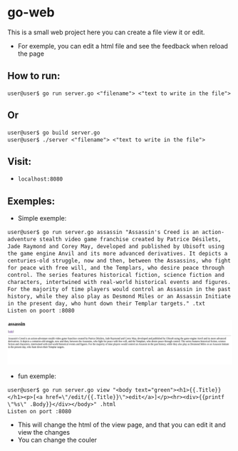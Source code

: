 # go-web

This is a small web project here you can create a file view it or edit.
- For exemple, you can edit a html file and see the feedback when reload the page

## How to run:

```console
user@user$ go run server.go <"filename"> <"text to write in the file">
```

## Or 

```console
user@user$ go build server.go
user@user$ ./server <"filename"> <"text to write in the file">
```

## Visit:
- `localhost:8080`

## Exemples:

- Simple exemple:

```console
user@user$ go run server.go assassin "Assassin's Creed is an action-adventure stealth video game franchise created by Patrice Désilets, Jade Raymond and Corey May, developed and published by Ubisoft using the game engine Anvil and its more advanced derivatives. It depicts a centuries-old struggle, now and then, between the Assassins, who fight for peace with free will, and the Templars, who desire peace through control. The series features historical fiction, science fiction and characters, intertwined with real-world historical events and figures. For the majority of time players would control an Assassin in the past history, while they also play as Desmond Miles or an Assassin Initiate in the present day, who hunt down their Templar targets." .txt
Listen on poort :8080

```

![](firstExemple.png)

- fun exemple:

```console
user@user$ go run server.go view "<body text="green"><h1>{{.Title}}</h1><p>[<a href=\"/edit/{{.Title}}\">edit</a>]</p><hr><div>{{printf \"%s\" .Body}}</div></body>" .html
Listen on port :8080

```

- This will change the html of the view page, and that you can edit it and view the changes
- You can change the couler